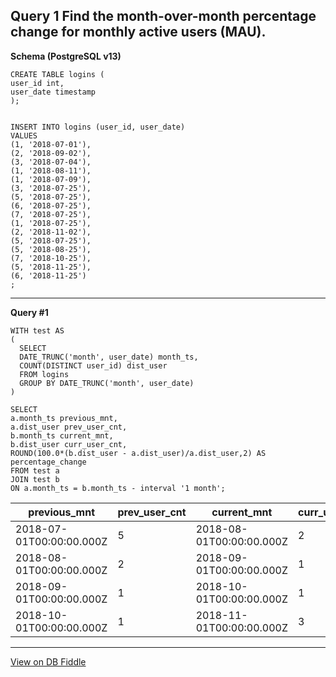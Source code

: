 
## Query 1 Find the month-over-month percentage change for monthly active users (MAU). 

**Schema (PostgreSQL v13)**

    CREATE TABLE logins (
    user_id int,
    user_date timestamp  
    );
    
    
    INSERT INTO logins (user_id, user_date)
    VALUES
    (1, '2018-07-01'),
    (2, '2018-09-02'),
    (3, '2018-07-04'),
    (1, '2018-08-11'),
    (1, '2018-07-09'),
    (3, '2018-07-25'),
    (5, '2018-07-25'),
    (6, '2018-07-25'),
    (7, '2018-07-25'),
    (1, '2018-07-25'),
    (2, '2018-11-02'),
    (5, '2018-07-25'),
    (5, '2018-08-25'),
    (7, '2018-10-25'),
    (5, '2018-11-25'),
    (6, '2018-11-25')
    ;

---

**Query #1**

    WITH test AS 
    (
      SELECT 
      DATE_TRUNC('month', user_date) month_ts,
      COUNT(DISTINCT user_id) dist_user
      FROM logins
      GROUP BY DATE_TRUNC('month', user_date)
    )
    
    SELECT
    a.month_ts previous_mnt,
    a.dist_user prev_user_cnt,
    b.month_ts current_mnt,
    b.dist_user curr_user_cnt,
    ROUND(100.0*(b.dist_user - a.dist_user)/a.dist_user,2) AS percentage_change
    FROM test a
    JOIN test b 
    ON a.month_ts = b.month_ts - interval '1 month';

| previous_mnt             | prev_user_cnt | current_mnt              | curr_user_cnt | percentage_change |
| ------------------------ | ------------- | ------------------------ | ------------- | ----------------- |
| 2018-07-01T00:00:00.000Z | 5             | 2018-08-01T00:00:00.000Z | 2             | -60.00            |
| 2018-08-01T00:00:00.000Z | 2             | 2018-09-01T00:00:00.000Z | 1             | -50.00            |
| 2018-09-01T00:00:00.000Z | 1             | 2018-10-01T00:00:00.000Z | 1             | 0.00              |
| 2018-10-01T00:00:00.000Z | 1             | 2018-11-01T00:00:00.000Z | 3             | 200.00            |

---

[View on DB Fiddle](https://www.db-fiddle.com/f/f6bkBVHwHXAxvVdnCEcwcA/1)
